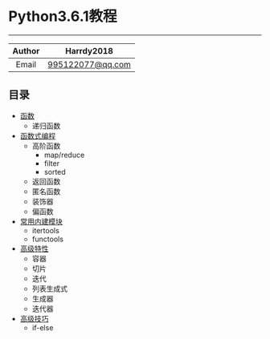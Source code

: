 # Python3.6.1教程
***
|Author|Harrdy2018|
|:----------------:|:----------------:|
|Email|995122077@qq.com|
## 目录
* [函数](https://github.com/Harrdy2018/Interview-Questions-Set/blob/master/Functions.md)
    * 递归函数
* [函数式编程](https://github.com/Harrdy2018/Interview-Questions-Set/blob/master/Functional%20Programming.md)
  * 高阶函数
    * map/reduce
    * filter
    * sorted
  * 返回函数
  * 匿名函数
  * 装饰器
  * 偏函数
* [常用内建模块](https://github.com/Harrdy2018/Interview-Questions-Set/blob/master/Intrinsic%20Modules.md)
  * itertools
  * functools
* [高级特性](https://github.com/Harrdy2018/Interview-Questions-Set/blob/master/Advanced%20Features.md)
  * 容器
  * 切片
  * 迭代
  * 列表生成式
  * 生成器
  * 迭代器
* [高级技巧](https://github.com/Harrdy2018/Interview-Questions-Set/blob/master/Advanced%20Skills.md)
    * if-else
